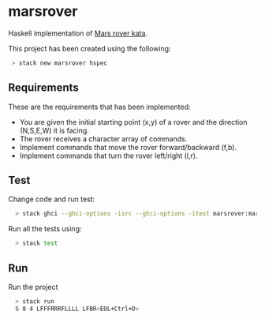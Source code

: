 # marsrover

Haskell implementation of [Mars rover kata](https://kata-log.rocks/mars-rover-kata).

This project has been created using the following:

```sh
 > stack new marsrover hspec 
```

## Requirements

These are the requirements that has been implemented:

- You are given the initial starting point (x,y) of a rover and the direction (N,S,E,W) it is facing.
- The rover receives a character array of commands.
- Implement commands that move the rover forward/backward (f,b).
- Implement commands that turn the rover left/right (l,r).

## Test

Change code and run test:

```sh
  > stack ghci --ghci-options -isrc --ghci-options -itest marsrover:marsrover-test
```

Run all the tests using:

```sh
  > stack test
```

## Run

Run the project

```sh
  > stack run
  S 8 4 LFFFRRRFLLLL LFBR<EOL+Ctrl+D>
```

